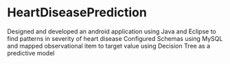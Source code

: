 # HeartDiseasePrediction
Designed and developed an android application using Java and Eclipse to find patterns in severity of heart disease
Configured Schemas using MySQL and mapped observational item to target value using Decision Tree as a predictive model
